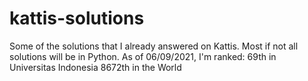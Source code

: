 # kattis-solutions

Some of the solutions that I already answered on Kattis. Most if not all solutions will be in Python.
As of 06/09/2021, I'm ranked:
69th in Universitas Indonesia
8672th in the World
